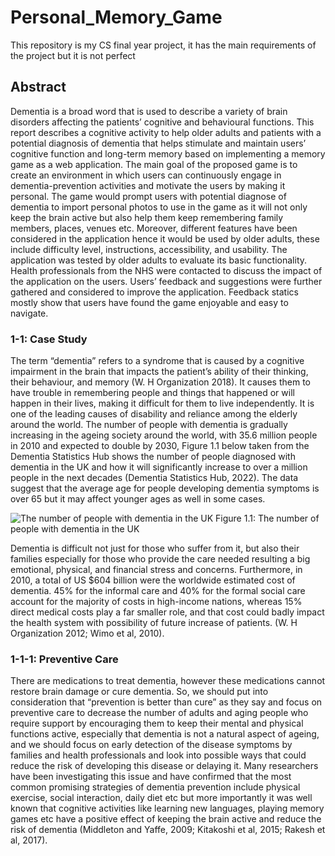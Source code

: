 # Personal_Memory_Game
This repository is my CS final year project, it has the main requirements of the project but it is not perfect

## Abstract
Dementia is a broad word that is used to describe a variety of brain disorders affecting the patients’ cognitive and behavioural functions. This report describes a cognitive activity to help older adults and patients with a potential diagnosis of dementia that helps stimulate and maintain users’ cognitive function and long-term memory based on implementing a memory game as a web application. The main goal of the proposed game is to create an environment in which users can continuously engage in dementia-prevention activities and motivate the users by making it personal. The game would prompt users with potential diagnose of dementia to import personal photos to use in the game as it will not only keep the brain active but also help them keep remembering family members, places, venues etc. Moreover, different features have been considered in the application hence it would be used by older adults, these include difficulty level, instructions, accessibility, and usability.
The application was tested by older adults to evaluate its basic functionality. Health professionals from the NHS were contacted to discuss the impact of the application on the users. Users’ feedback and suggestions were further gathered and considered to improve the application. Feedback statics mostly show that users have found the game enjoyable and easy to navigate. 

### 1-1: Case Study
The term “dementia” refers to a syndrome that is caused by a cognitive impairment in the brain that impacts the patient’s ability of their thinking, their behaviour, and memory (W. H Organization 2018). It causes them to have trouble in remembering people and things that happened or will happen in their lives, making it difficult for them to live independently. It is one of the leading causes of disability and reliance among the elderly around the world. The number of people with dementia is gradually increasing in the ageing society around the world, with 35.6 million people in 2010 and expected to double by 2030, Figure 1.1 below taken from the Dementia Statistics Hub shows the number of people diagnosed with dementia in the UK and how it will significantly increase to over a million people in the next decades (Dementia Statistics Hub, 2022). The data suggest that the average age for people developing dementia symptoms is over 65 but it may affect younger ages as well in some cases.
  
 ![The number of people with dementia in the UK](https://dementiastatistics.org/wp-content/uploads/2022/02/prevalence-increase-of-dementia-to-2050.png)
Figure 1.1: The number of people with dementia in the UK

Dementia is difficult not just for those who suffer from it, but also their families especially for those who provide the care needed resulting a big emotional, physical, and financial stress and concerns.  Furthermore, in 2010, a total of US $604 billion were the worldwide estimated cost of dementia. 45% for the informal care and 40% for the formal social care account for the majority of costs in high-income nations, whereas 15% direct medical costs play a far smaller role, and that cost could badly impact the health system with possibility of future increase of patients. (W. H Organization 2012; Wimo et al, 2010). 

### 1-1-1: Preventive Care 
There are medications to treat dementia, however these medications cannot restore brain damage or cure dementia. So, we should put into consideration that “prevention is better than cure” as they say and focus on preventive care to decrease the number of adults and aging people who require support by encouraging them to keep their mental and physical functions active, especially that dementia is not a natural aspect of ageing, and we should focus on early detection of the disease symptoms by families and health professionals and look into possible ways that could reduce the risk of developing this disease or delaying it. Many researchers have been investigating this issue and have confirmed that the most common promising strategies of dementia prevention include physical exercise, social interaction, daily diet etc but more importantly it was well known that cognitive activities like learning new languages, playing memory games etc have a positive effect of keeping the brain active and reduce the risk of dementia (Middleton and Yaffe, 2009; Kitakoshi et al, 2015; Rakesh et al, 2017). 
